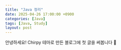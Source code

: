 ```yaml
---
title: "Java 정리"
date: 2025-04-26 17:00:00 +0900
categories: [Java]
tags: [Java, Study]
layout: post
---
```


안녕하세요! Chirpy 테마로 만든 블로그에 첫 글을 써봅니다 🎉
